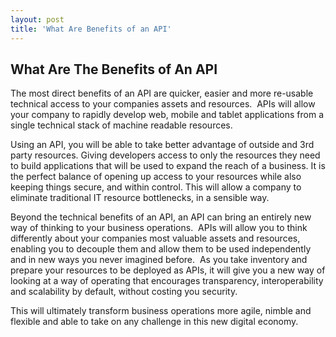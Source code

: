 ```yaml
---
layout: post
title: 'What Are Benefits of an API'
---
```

<h2>What Are The Benefits of An API</h2>
<p>The most direct benefits of an API are quicker, easier and more re-usable technical access to your companies assets and resources. &nbsp;APIs will allow your company to rapidly develop web, mobile and tablet applications from a single technical stack of machine readable resources. &nbsp;</p>
<p>Using an API, you will be able to take better advantage of outside and 3rd party resources. Giving developers access to only the resources they need to build applications that will be used to expand the reach of a business. It is the perfect balance of opening up access to your resources while also keeping things secure, and within control. This will allow a company to eliminate traditional IT resource bottlenecks, in a sensible way.&nbsp;</p>
<p>Beyond the technical benefits of an API, an API can bring an entirely new way of thinking to your business operations. &nbsp;APIs will allow you to think differently about your companies most valuable assets and resources, enabling you to decouple them and allow them to be used independently and in new ways you never imagined before. &nbsp;As you take inventory and prepare your resources to be deployed as APIs, it will give you a new way of looking at a way of operating that encourages transparency, interoperability and scalability by default, without costing you security.</p>
<p>This will ultimately transform business operations more agile, nimble and flexible and able to take on any challenge in this new digital economy. &nbsp;</p>